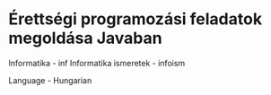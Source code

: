 # Érettségi programozási feladatok megoldása Javaban

Informatika - inf
Informatika ismeretek - infoism

Language - Hungarian
